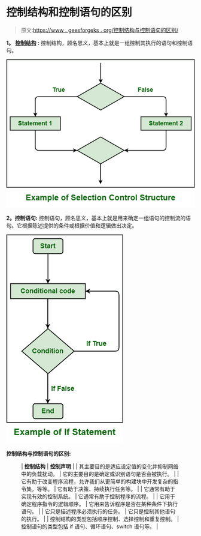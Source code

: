 # 控制结构和控制语句的区别

> 原文:[https://www . geesforgeks . org/控制结构与控制语句的区别/](https://www.geeksforgeeks.org/difference-between-control-structure-and-control-statement/)

**1。** [**控制结构**](https://www.geeksforgeeks.org/control-structures-in-programming-languages/) **:**
控制结构，顾名思义，基本上就是一组控制其执行的语句和控制语句。

![](img/170a365b87601e7bb5ea5ac08cc64fd3.png)

**2。控制语句:**
控制语句，顾名思义，基本上就是用来确定一组语句的控制流的语句。它根据陈述提供的条件或根据价值和逻辑做出决定。

![](img/96d44c430bbbfd39ecd22a194c386b4d.png)

**控制结构与控制语句的区别:**

<figure class="table">

| **控制结构** | **控制声明** |
| 其主要目的是适应设定值的变化并抑制网络中的负载扰动。 | 它的主要目的是确定或识别语句是否会被执行。 |
| 它有助于改变程序流程，允许我们从更简单的构建块中开发复杂的指令集，等等。 | 它有助于决策、持续执行任务等。 |
| 它通常有助于实现有效的控制系统。 | 它通常有助于控制程序的流程。 |
| 它用于确定程序指令的逻辑顺序。 | 它用来告诉程序是否在某种条件下执行语句。 |
| 它只是描述程序必须执行的任务。 | 它只是控制其他语句的执行。 |
| 控制结构的类型包括顺序控制、选择控制和重复控制。 | 控制语句的类型包括 if 语句、循环语句、switch 语句等。 |

</figure>